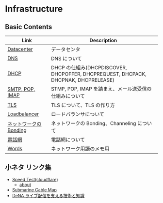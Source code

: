 # Infrastructure

## Basic Contents

| Link                                 | Description                                                                        |
| ------------------------------------ | ---------------------------------------------------------------------------------- |
| [Datacenter](datacenter.md)          | データセンタ                                                                       |
| [DNS](dns.md)                        | DNS について                                                                       |
| [DHCP](dhcp.md)                      | DHCP の仕組み(DHCPDISCOVER, DHCPOFFER, DHCPREQUEST, DHCPACK, DHCPNAK, DHCPRELEASE) |
| [SMTP, POP, IMAP](smtp_pop_imap.md)  | STMP, POP, IMAP を踏まえ、メール送受信の仕組みについて                             |
| [TLS](tls.md)                        | TLS について、TLS の作り方                                                         |
| [Loadbalancer](loadbalancer.md)      | ロードバランサについて                                                             |
| [ネットワークの Bonding](bonding.md) | ネットワークの Bonding、Channeling について                                        |
| [電話網](telephone_network.md)       | 電話網について                                                                     |
| [Words](words.md)                    | ネットワーク用語のメモ用                                                           |

## 小ネタ リンク集

- [Speed Test(cloudflare)](https://speed.cloudflare.com/)
  - [about](https://speed.cloudflare.com/about/)
- [Submarine Cable Map](https://www.submarinecablemap.com/)
- [DeNA ライブ配信を支える技術と知識](https://engineer.dena.jp/2018/12/knowledge-for-livestreaming.html)
